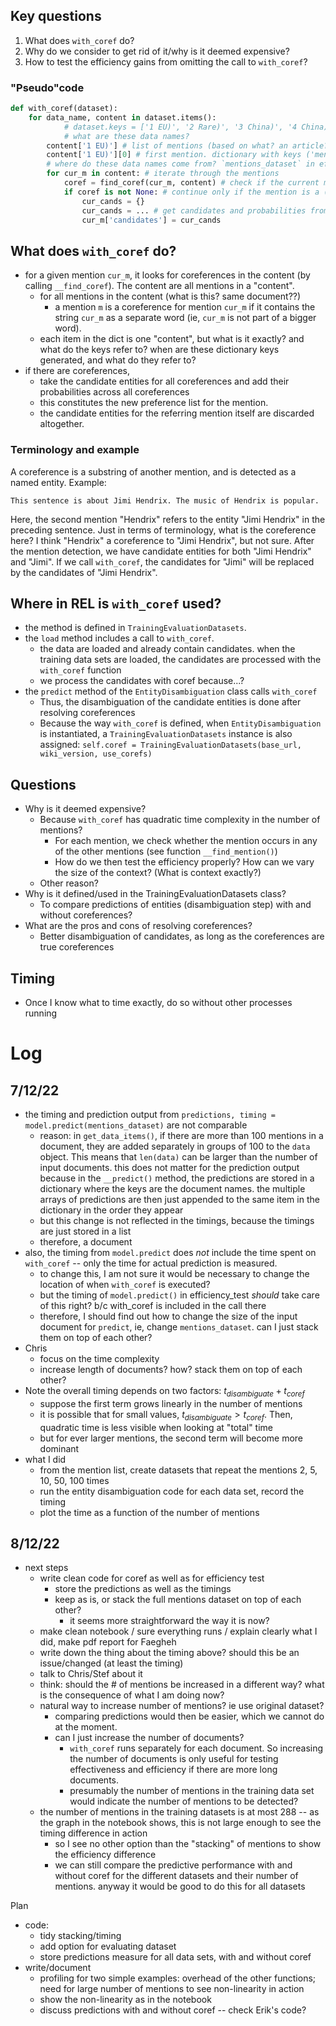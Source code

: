 
## Key questions
1. What does `with_coref` do?
2. Why do we consider to get rid of it/why is it deemed expensive?
3. How to test the efficiency gains from omitting the call to `with_coref`?


### "Pseudo"code
```python
def with_coref(dataset):
    for data_name, content in dataset.items(): 
            # dataset.keys = ['1 EU)', '2 Rare)', '3 China)', '4 China)' ... ]
            # what are these data names?
        content['1 EU)'] # list of mentions (based on what? an article?)
        content['1 EU)'][0] # first mention. dictionary with keys ('mention', 'candidates', ..., 'sentence')
        # where do these data names come from? `mentions_dataset` in efficiency_test.py does not have the same keys..?
        for cur_m in content: # iterate through the mentions
            coref = find_coref(cur_m, content) # check if the current mention occurs in another mention
            if coref is not None: # continue only if the mention is a (co?)reference to another mention (exact terminology used here? see example below)
                cur_cands = {}
                cur_cands = ... # get candidates and probabilities from all coreferences, summing up the probabilities 
                cur_m['candidates'] = cur_cands
```

## What does `with_coref` do?
- for a given mention `cur_m`, it looks for coreferences in the content (by calling `__find_coref`). The content are all mentions in a "content".
    - for all mentions in the content (what is this? same document??)
        - a mention `m` is a coreference for mention `cur_m` if it contains the string `cur_m` as a separate word (ie, `cur_m` is not part of a bigger word).
    - each item in the dict is one "content", but what is it exactly? and what do the keys refer to? when are these dictionary keys generated, and what do they refer to?  
- if there are coreferences,
    - take the candidate entities for all coreferences and add their probabilities across all coreferences
    - this constitutes the new preference list for the mention.
    - the candidate entities for the referring mention itself are discarded altogether.


### Terminology and example
A coreference is a substring of another mention, and is detected as a named entity. 
Example: 

    This sentence is about Jimi Hendrix. The music of Hendrix is popular.

Here, the second mention "Hendrix" refers to the entity "Jimi Hendrix" in the preceding sentence. 
Just in terms of terminology, what is the coreference here? I think "Hendrix" a coreference to "Jimi Hendrix", but not sure. 
After the mention detection, we have candidate entities for both "Jimi Hendrix" and "Jimi". If we call `with_coref`, the candidates for "Jimi" will be replaced by the candidates of "Jimi Hendrix". 



## Where in REL is `with_coref` used?
- the method is defined in `TrainingEvaluationDatasets`. 
- the `load` method includes a call to `with_coref`. 
    - the data are loaded and already contain candidates. when the training data sets are loaded, the candidates are processed with the `with_coref` function
    - we process the candidates with coref because...?
- the `predict` method of the  `EntityDisambiguation` class calls `with_coref`
    - Thus, the disambiguation of the candidate entities is done after resolving coreferences
    - Because the way `with_coref` is defined, when `EntityDisambiguation` is instantiated, a `TrainingEvaluationDatasets` instance is also assigned:
        `self.coref = TrainingEvaluationDatasets(base_url, wiki_version, use_corefs)`


## Questions 
- Why is it deemed expensive?
    - Because `with_coref` has quadratic time complexity in the number of mentions?  
        - For each mention, we check whether the mention occurs in any of the other mentions (see function `__find_mention()`)
        - How do we then test the efficiency properly? How can we vary the size of the context? (What is context exactly?)
    - Other reason?
- Why is it defined/used in the TrainingEvaluationDatasets class? 
    - To compare predictions of entities (disambiguation step) with and without coreferences? 
- What are the pros and cons of resolving coreferences?
    - Better disambiguation of candidates, as long as the coreferences are true coreferences



## Timing
- Once I know what to time exactly, do so without other processes running



# Log

## 7/12/22
- the timing and prediction output from `predictions, timing = model.predict(mentions_dataset)` are not comparable
    - reason: in `get_data_items()`, if there are more than 100 mentions in a document, they are added separately in groups of 100 to the `data` object. This means that `len(data)` can be larger than the number of input documents. this does not matter for the prediction output because in the `__predict()` method, the predictions are stored in a dictionary where the keys are the document names. the multiple arrays of predictions are then just appended to the same item in the dictionary in the order they appear
    - but this change is not reflected in the timings, because the timings are just stored in a list
    - therefore, a document
- also, the timing from `model.predict` does *not* include the time spent on `with_coref` -- only the time for actual prediction is measured.
    - to change this, I am not sure it would be necessary to change the location of when `with_coref` is executed?
    - but the timing of `model.predict()` in efficiency_test *should* take care of this right? b/c with_coref is included in the call there
    - therefore, I should find out how to change the size of the input document for `predict`, ie, change `mentions_dataset`. can I just stack them on top of each other? 
- Chris
    - focus on the time complexity
    - increase length of documents? how? stack them on top of each other?
- Note the overall timing depends on two factors: $t_{disambiguate} + t_{coref}$
    - suppose the first term grows linearly in the number of mentions
    - it is possible that for small values, $t_{disambiguate} > t_{coref}$. Then, quadratic time is less visible when looking at "total" time
    - but for ever larger mentions, the second term will become more dominant
- what I did 
    - from the mention list, create datasets that repeat the mentions 2, 5, 10, 50, 100 times
    - run the entity disambiguation code for each data set, record the timing
    - plot the time as a function of the number of mentions 

## 8/12/22
- next steps 
    - write clean code for coref as well as for efficiency test
        - store the predictions as well as the timings
        - keep as is, or stack the full mentions dataset on top of each other?
            - it seems more straightforward the way it is now?
    - make clean notebook / sure everything runs / explain clearly what I did, make pdf report for Faegheh
    - write down the thing about the timing above? should this be an issue/changed (at least the timing)
    - talk to Chris/Stef about it 
    - think: should the # of mentions be increased in a different way? what is the consequence of what I am doing now?
    - natural way to increase number of mentions? ie use original dataset?
        - comparing predictions would then be easier, which we cannot do at the moment.
        - can I just increase the number of documents?
            - `with_coref` runs separately for each document. So increasing the number of documents is only useful for testing effectiveness and efficiency if there are more long documents.
            - presumably the number of mentions in the training data set would indicate the number of mentions to be detected? 
    - the number of mentions in the training datasets is at most 288 -- as the graph in the notebook shows, this is not large enough to see the timing difference in action
        - so I see no other option than the "stacking" of mentions to show the efficiency difference
        - we can still compare the predictive performance with and without coref for the different datasets and their number of mentions. anyway it would be good to do this for all datasets 

Plan
- code: 
    - tidy stacking/timing
    - add option for evaluating dataset
    - store predictions measure for all data sets, with and without coref 
- write/document
    - profiling for two simple examples: overhead of the other functions; need for large number of mentions to see non-linearity in action 
    - show the non-linearity as in the notebook
    - discuss predictions with and without coref -- check Erik's code?


